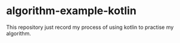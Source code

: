 # algorithm-example-kotlin
This repository just record my process of using kotlin to practise my algorithm.
